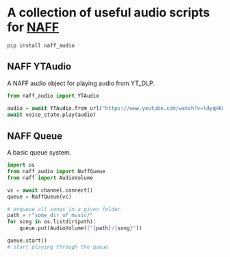 # A collection of useful audio scripts for [NAFF](https://github.com/NAFTeam/NAFF)

```
pip install naff_audio
```

## NAFF YTAudio

A NAFF audio object for playing audio from YT_DLP.

```py
from naff_audio import YTAudio

audio = await YTAudio.from_url("https://www.youtube.com/watch?v=ldyqHK0tbSc")
await voice_state.play(audio)
```

## NAFF Queue
A basic queue system.

```py
import os
from naff_audio import NaffQueue
from naff import AudioVolume

vc = await channel.connect()
queue = NaffQueue(vc)

# enqueue all songs in a given folder
path = r"some_dir_of_music/"
for song in os.listdir(path):
    queue.put(AudioVolume(f"{path}/{song}"))

queue.start() 
# start playing through the queue
```